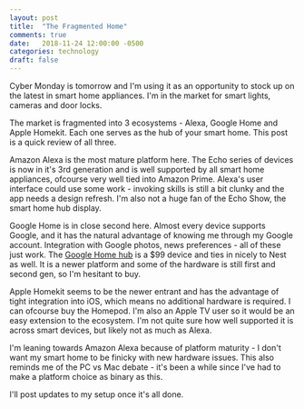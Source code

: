 ```yaml
---
layout: post
title:  "The Fragmented Home"
comments: true
date:   2018-11-24 12:00:00 -0500
categories: technology
draft: false
---
```


Cyber Monday is tomorrow and I'm using it as an opportunity to stock up on the latest in smart home appliances. I'm in the market for smart lights, cameras and door locks. 

The market is fragmented into 3 ecosystems - Alexa, Google Home and Apple Homekit. Each one serves as the hub of your smart home. This post is a quick review of all three.

Amazon Alexa is the most mature platform here. The Echo series of devices is now in it's 3rd generation and is well supported by all smart home appliances, ofcourse very well tied into Amazon Prime. Alexa's user interface could use some work - invoking skills is still a bit clunky and the app needs a design refresh. I'm also not a huge fan of the Echo Show, the smart home hub display. 

Google Home is in close second here. Almost every device supports Google, and it has the natural advantage of knowing me through my Google account. Integration with Google photos, news preferences - all of these just work. The [Google Home hub](https://store.google.com/us/product/google_home_hub?hl=en-US) is a $99 device and ties in nicely to Nest as well. It is a newer platform and some of the hardware is still first and second gen, so I'm hesitant to buy. 

Apple Homekit seems to be the newer entrant and has the advantage of tight integration into iOS, which means no additional hardware is required. I can ofcourse buy the Homepod. I'm also an Apple TV user so it would be an easy extension to the ecosystem. I'm not quite sure how well supported it is across smart devices, but likely not as much as Alexa. 

I'm leaning towards Amazon Alexa because of platform maturity - I don't want my smart home to be finicky with new hardware issues. This also reminds me of the PC vs Mac debate - it's been a while since I've had to make a platform choice as binary as this.

I'll post updates to my setup once it's all done.